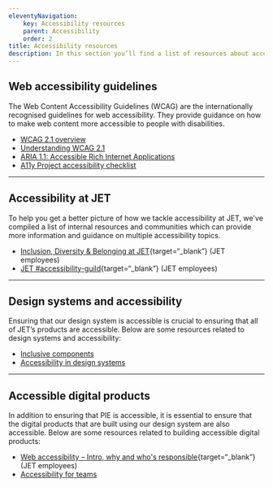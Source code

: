 ```yaml
---
eleventyNavigation:
    key: Accessibility resources
    parent: Accessibility
    order: 2
title: Accessibility resources
description: In this section you’ll find a list of resources about accessibility in design systems and digital products.
---
```


## Web accessibility guidelines

The Web Content Accessibility Guidelines (WCAG) are the internationally recognised guidelines for web accessibility. They provide guidance on how to make web content more accessible to people with disabilities.

* [WCAG 2.1 overview](https://www.w3.org/WAI/standards-guidelines/wcag/)
* [Understanding WCAG 2.1](https://www.w3.org/TR/UNDERSTANDING-WCAG20/)
* [ARIA 1.1: Accessible Rich Internet Applications](https://www.w3.org/TR/wai-aria/)
* [A11y Project accessibility checklist](https://www.a11yproject.com/checklist/)

---

## Accessibility at JET

To help you get a better picture of how we tackle accessibility at JET, we've compiled a list of internal resources and communities which can provide more information and guidance on multiple accessibility topics.

* [Inclusion, Diversity & Belonging at JET](https://kitchen.just-eat.com/home/inclusion-diversity-belonging){target=“_blank”} (JET employees)
* [JET #accessibility-guild](https://justeat.slack.com/archives/CLJ26MQ4W){target=“_blank”} (JET employees)

---

## Design systems and accessibility

Ensuring that our design system is accessible is crucial to ensuring that all of JET’s products are accessible. Below are some resources related to design systems and accessibility:

* [Inclusive components](https://inclusive-components.design/)
* [Accessibility in design systems](https://tetralogical.com/blog/2022/06/24/accessible-design-systems/)

---

## Accessible digital products

In addition to ensuring that PIE is accessible, it is essential to ensure that the digital products that are built using our design system are also accessible. Below are some resources related to building accessible digital products:

* [Web accessibility – Intro, why and who's responsible](https://drive.google.com/file/d/1LzS8LVv8waq3Gv3ezMMBjnBRLfO7dhUv/view){target=“_blank”} (JET employees)
* [Accessibility for teams](https://accessibility.digital.gov/)
